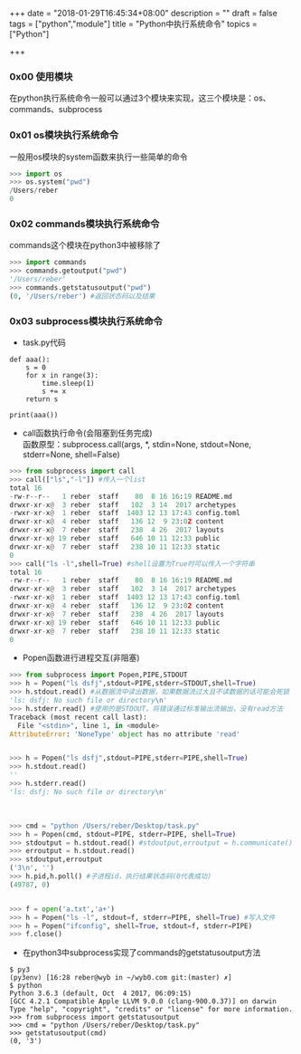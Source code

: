 +++
date = "2018-01-29T16:45:34+08:00"
description = ""
draft = false
tags = ["python","module"]
title = "Python中执行系统命令"
topics = ["Python"]

+++

### 0x00 使用模块
在python执行系统命令一般可以通过3个模块来实现，这三个模块是：os、commands、subprocess

### 0x01 os模块执行系统命令
一般用os模块的system函数来执行一些简单的命令
```python
>>> import os
>>> os.system("pwd")
/Users/reber
0
```

### 0x02 commands模块执行系统命令
commands这个模块在python3中被移除了
```python
>>> import commands
>>> commands.getoutput("pwd")
'/Users/reber'
>>> commands.getstatusoutput("pwd")
(0, '/Users/reber') #返回状态码以及结果
```

### 0x03 subprocess模块执行系统命令
* task.py代码

```
def aaa():
    s = 0
    for x in range(3):
        time.sleep(1)
        s += x
    return s

print(aaa())
```

* call函数执行命令(会阻塞到任务完成)  
函数原型：subprocess.call(args, *, stdin=None, stdout=None, stderr=None, shell=False)

```python
>>> from subprocess import call
>>> call(["ls","-l"]) #传入一个list
total 16
-rw-r--r--   1 reber  staff    80  8 16 16:19 README.md
drwxr-xr-x@  3 reber  staff   102  3 14  2017 archetypes
-rwxr-xr-x@  1 reber  staff  1403 12 13 17:43 config.toml
drwxr-xr-x@  4 reber  staff   136 12  9 23:02 content
drwxr-xr-x@  7 reber  staff   238  4 26  2017 layouts
drwxr-xr-x@ 19 reber  staff   646 10 11 12:33 public
drwxr-xr-x@  7 reber  staff   238 10 11 12:33 static
0
>>> call("ls -l",shell=True) #shell设置为True时可以传入一个字符串
total 16
-rw-r--r--   1 reber  staff    80  8 16 16:19 README.md
drwxr-xr-x@  3 reber  staff   102  3 14  2017 archetypes
-rwxr-xr-x@  1 reber  staff  1403 12 13 17:43 config.toml
drwxr-xr-x@  4 reber  staff   136 12  9 23:02 content
drwxr-xr-x@  7 reber  staff   238  4 26  2017 layouts
drwxr-xr-x@ 19 reber  staff   646 10 11 12:33 public
drwxr-xr-x@  7 reber  staff   238 10 11 12:33 static
0
```

* Popen函数进行进程交互(非阻塞)

```python
>>> from subprocess import Popen,PIPE,STDOUT
>>> h = Popen("ls dsfj",stdout=PIPE,stderr=STDOUT,shell=True)
>>> h.stdout.read() #从数据流中读出数据，如果数据流过大且不读数据的话可能会死锁
'ls: dsfj: No such file or directory\n'
>>> h.stderr.read() #使用的是STDOUT，将错误通过标准输出流输出，没有read方法
Traceback (most recent call last):
  File "<stdin>", line 1, in <module>
AttributeError: 'NoneType' object has no attribute 'read'


>>> h = Popen("ls dsfj",stdout=PIPE,stderr=PIPE,shell=True)
>>> h.stdout.read()
''
>>> h.stderr.read()
'ls: dsfj: No such file or directory\n'
```
<br>

```python
>>> cmd = "python /Users/reber/Desktop/task.py"
>>> h = Popen(cmd, stdout=PIPE, stderr=PIPE, shell=True)
>>> stdoutput = h.stdout.read() #stdoutput,erroutput = h.communicate()
>>> erroutput = h.stdout.read()
>>> stdoutput,erroutput
('3\n', '')
>>> h.pid,h.poll() #子进程id，执行结果状态码(0代表成功)
(49787, 0)


>>> f = open('a.txt','a+')
>>> h = Popen("ls -l", stdout=f, stderr=PIPE, shell=True) #写入文件
>>> h = Popen("ifconfig", shell=True, stdout=f, stderr=PIPE)
>>> f.close()
```

* 在python3中subprocess实现了commands的getstatusoutput方法

```
$ py3
(py3env) [16:28 reber@wyb in ~/wyb0.com git:(master) ✗]
$ python
Python 3.6.3 (default, Oct  4 2017, 06:09:15)
[GCC 4.2.1 Compatible Apple LLVM 9.0.0 (clang-900.0.37)] on darwin
Type "help", "copyright", "credits" or "license" for more information.
>>> from subprocess import getstatusoutput
>>> cmd = "python /Users/reber/Desktop/task.py"
>>> getstatusoutput(cmd)
(0, '3')
```